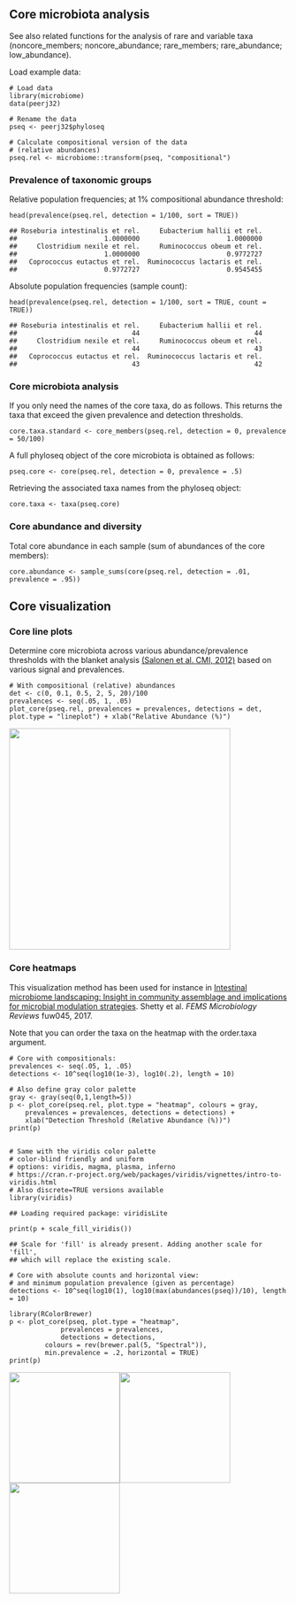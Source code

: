 <!--
  %\VignetteEngine{knitr::rmarkdown}
  %\VignetteIndexEntry{microbiome tutorial - core}
  %\usepackage[utf8]{inputenc}
  %\VignetteEncoding{UTF-8}  
-->
Core microbiota analysis
------------------------

See also related functions for the analysis of rare and variable taxa
(noncore\_members; noncore\_abundance; rare\_members; rare\_abundance;
low\_abundance).

Load example data:

    # Load data
    library(microbiome)
    data(peerj32)

    # Rename the data
    pseq <- peerj32$phyloseq

    # Calculate compositional version of the data
    # (relative abundances)
    pseq.rel <- microbiome::transform(pseq, "compositional")

### Prevalence of taxonomic groups

Relative population frequencies; at 1% compositional abundance
threshold:

    head(prevalence(pseq.rel, detection = 1/100, sort = TRUE))

    ## Roseburia intestinalis et rel.     Eubacterium hallii et rel. 
    ##                      1.0000000                      1.0000000 
    ##     Clostridium nexile et rel.     Ruminococcus obeum et rel. 
    ##                      1.0000000                      0.9772727 
    ##   Coprococcus eutactus et rel.  Ruminococcus lactaris et rel. 
    ##                      0.9772727                      0.9545455

Absolute population frequencies (sample count):

    head(prevalence(pseq.rel, detection = 1/100, sort = TRUE, count = TRUE))

    ## Roseburia intestinalis et rel.     Eubacterium hallii et rel. 
    ##                             44                             44 
    ##     Clostridium nexile et rel.     Ruminococcus obeum et rel. 
    ##                             44                             43 
    ##   Coprococcus eutactus et rel.  Ruminococcus lactaris et rel. 
    ##                             43                             42

### Core microbiota analysis

If you only need the names of the core taxa, do as follows. This returns
the taxa that exceed the given prevalence and detection thresholds.

    core.taxa.standard <- core_members(pseq.rel, detection = 0, prevalence = 50/100)

A full phyloseq object of the core microbiota is obtained as follows:

    pseq.core <- core(pseq.rel, detection = 0, prevalence = .5)

Retrieving the associated taxa names from the phyloseq object:

    core.taxa <- taxa(pseq.core)

### Core abundance and diversity

Total core abundance in each sample (sum of abundances of the core
members):

    core.abundance <- sample_sums(core(pseq.rel, detection = .01, prevalence = .95))

Core visualization
------------------

### Core line plots

Determine core microbiota across various abundance/prevalence thresholds
with the blanket analysis [(Salonen et al. CMI,
2012)](http://onlinelibrary.wiley.com/doi/10.1111/j.1469-0691.2012.03855.x/abstract)
based on various signal and prevalences.

    # With compositional (relative) abundances
    det <- c(0, 0.1, 0.5, 2, 5, 20)/100
    prevalences <- seq(.05, 1, .05)
    plot_core(pseq.rel, prevalences = prevalences, detections = det, plot.type = "lineplot") + xlab("Relative Abundance (%)")

<img src="Core_files/figure-markdown_strict/core2-1.png" width="400px" />

### Core heatmaps

This visualization method has been used for instance in [Intestinal
microbiome landscaping: Insight in community assemblage and implications
for microbial modulation
strategies](https://academic.oup.com/femsre/article/doi/10.1093/femsre/fuw045/2979411/Intestinal-microbiome-landscaping-insight-in#58802539).
Shetty et al. *FEMS Microbiology Reviews* fuw045, 2017.

Note that you can order the taxa on the heatmap with the order.taxa
argument.

    # Core with compositionals:
    prevalences <- seq(.05, 1, .05)
    detections <- 10^seq(log10(1e-3), log10(.2), length = 10)

    # Also define gray color palette
    gray <- gray(seq(0,1,length=5))
    p <- plot_core(pseq.rel, plot.type = "heatmap", colours = gray,
        prevalences = prevalences, detections = detections) +
        xlab("Detection Threshold (Relative Abundance (%))")
    print(p)    


    # Same with the viridis color palette
    # color-blind friendly and uniform
    # options: viridis, magma, plasma, inferno
    # https://cran.r-project.org/web/packages/viridis/vignettes/intro-to-viridis.html
    # Also discrete=TRUE versions available
    library(viridis)

    ## Loading required package: viridisLite

    print(p + scale_fill_viridis())

    ## Scale for 'fill' is already present. Adding another scale for 'fill',
    ## which will replace the existing scale.

    # Core with absolute counts and horizontal view:
    # and minimum population prevalence (given as percentage)
    detections <- 10^seq(log10(1), log10(max(abundances(pseq))/10), length = 10)

    library(RColorBrewer)
    p <- plot_core(pseq, plot.type = "heatmap", 
                 prevalences = prevalences,
                 detections = detections,
             colours = rev(brewer.pal(5, "Spectral")),
             min.prevalence = .2, horizontal = TRUE)
    print(p)

<img src="Core_files/figure-markdown_strict/core-example3-1.png" width="200px" /><img src="Core_files/figure-markdown_strict/core-example3-2.png" width="200px" /><img src="Core_files/figure-markdown_strict/core-example3-3.png" width="200px" />
